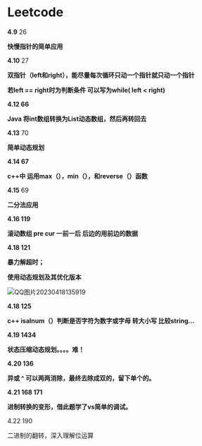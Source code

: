 # Leetcode

**4.9**    26

**快慢指针的简单应用**  

**4.10**      27

**双指针（left和right），能尽量每次循环只动一个指针就只动一个指针**

**若left == right时为判断条件  可以写为while( left < right)**

**4.12     66**

**Java 将int数组转换为List<Integer>动态数组，然后再转回去**

**4.13**   70

**简单动态规划**

**4.14    67**

**c++中  运用max（），min（），和reverse（）函数**

**4.15**   69

**二分法应用**

**4.16 119**

**滚动数组  pre cur 一前一后 后边的用前边的数据**

**4.18   121**

**暴力解超时；**

**使用动态规划及其优化版本** 

![QQ图片20230418135919](D:/typora/QQ图片20230418135919.png)

**4.18 125**

**c++ isalnum（）判断是否字符为数字或字母 转大小写 比较string...**

**4.19  1434**

**状态压缩动态规划。。。。难！**

**4.20   136**

**异或 ^  可以两两消除，最终去除成双的，留下单个的。**

**4.21   168   171**

**进制转换的变形，借此题学了vs简单的调试。**

4.22 190

二进制的翻转，深入理解位运算
